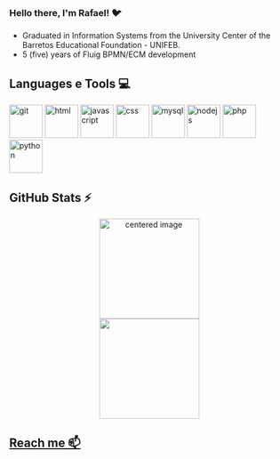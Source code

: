 ###  Hello there, I'm Rafael! 🐦
- Graduated in Information Systems from the University Center of the Barretos Educational Foundation - UNIFEB.
- 5 (five) years of Fluig BPMN/ECM development

## Languages e Tools 💻
<div style="display: inline">
  <img loading="lazy" alt="git" src="https://cdn.jsdelivr.net/gh/devicons/devicon/icons/git/git-original.svg" width="60" height="60"/>
  <img loading="lazy" alt="html" src="https://cdn.jsdelivr.net/gh/devicons/devicon/icons/html5/html5-original.svg" width="60" height="60"/>
  <img loading="lazy" alt="javascript" src="https://cdn.jsdelivr.net/gh/devicons/devicon/icons/javascript/javascript-original.svg" width="60" height="60"/> 
  <img loading="lazy" alt="css" src="https://cdn.jsdelivr.net/gh/devicons/devicon/icons/css3/css3-original.svg" width6040" height="60"/>
  <img loading="lazy" alt="mysql" src="https://cdn.jsdelivr.net/gh/devicons/devicon/icons/mysql/mysql-original-wordmark.svg" width="60" height="60"/>
  <img loading="lazy" alt="nodejs" src="https://cdn.jsdelivr.net/gh/devicons/devicon/icons/nodejs/nodejs-original.svg" width="60" height="60"/>
  <img loading="lazy" alt="php" src="https://cdn.jsdelivr.net/gh/devicons/devicon/icons/php/php-original.svg" width="60" height="60"/>
  <img loading="lazy" alt="python" src="https://cdn.jsdelivr.net/gh/devicons/devicon/icons/python/python-original.svg" width="60" height="60"/>
</div> 
          
## GitHub Stats ⚡
<div>
  <a href="https://github.com/bisgod">
  <center>
    <img height="180em" src="https://github-readme-stats.vercel.app/api?username=bisgod&show_icons=true&theme=radical&include_all_commits=true&count_private=true" alt="centered image">
  </center>
  <center>  
    <img height="180em" src="https://github-readme-stats.vercel.app/api/top-langs/?username=bisgod&layout=compact&langs_count=7&theme=radical"/> 
  </center>
</div>

## Reach me 📫

